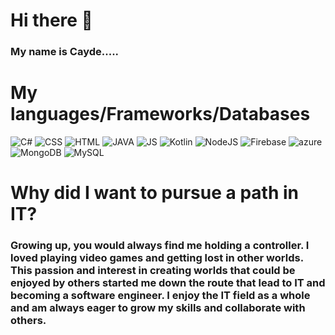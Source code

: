# Hi there 👋
### My name is Cayde.....


# My languages/Frameworks/Databases

![C#](https://github.com/Yuvin15/Yuvin15/assets/101713793/036984b4-243d-43d2-890e-033171a850a5)
![CSS](https://github.com/Yuvin15/Yuvin15/assets/101713793/006bfe3d-559c-4fb2-9989-bfbac4ff92eb)
![HTML](https://github.com/Yuvin15/Yuvin15/assets/101713793/06ee0f83-55dc-49e1-86d3-035b7c5855d6)
![JAVA](https://github.com/Yuvin15/Yuvin15/assets/101713793/a9cdbc47-5968-4ae2-ba97-2fea2b94cf41)
![JS](https://github.com/Yuvin15/Yuvin15/assets/101713793/e661860a-8363-4b6e-a259-35900b9229f6)
![Kotlin](https://github.com/Yuvin15/Yuvin15/assets/101713793/67503dc2-18c4-4b8a-b2a1-6638cbbff238)
![NodeJS](https://github.com/Yuvin15/Yuvin15/assets/101713793/798abbb9-7102-439e-ab7c-a70ea8fbdf3d)
![Firebase](https://github.com/Yuvin15/Yuvin15/assets/101713793/0d21c7ab-d0d4-462b-ab4c-2c037068386d)
![azure](https://github.com/Yuvin15/Yuvin15/assets/101713793/7b0aca21-bbf7-4d6f-9ae5-2ac9835ddc20)
![MongoDB](https://github.com/Yuvin15/Yuvin15/assets/101713793/5bf0ab36-5645-443f-b5b7-9a78a1fb33f8)
![MySQL](https://github.com/Yuvin15/Yuvin15/assets/101713793/dc387b99-8901-49cb-97fd-9af21c76d138)




# Why did I want to pursue a path in IT?

### Growing up, you would always find me holding a controller. I loved playing video games and getting lost in other worlds. This passion and interest in creating worlds that could be enjoyed by others started me down the route that lead to IT and becoming a software engineer. I enjoy the IT field as a whole and am always eager to grow my skills and collaborate with others.

<!--
**Caydastrophe/Caydastrophe** is a ✨ _special_ ✨ repository because its `README.md` (this file) appears on your GitHub profile.

Here are some ideas to get you started:

- 🔭 I’m currently working on ...
- 🌱 I’m currently learning ...
- 👯 I’m looking to collaborate on ...
- 🤔 I’m looking for help with ...
- 💬 Ask me about ...
- 📫 How to reach me: ...
- 😄 Pronouns: ...
- ⚡ Fun fact: ...
-->

